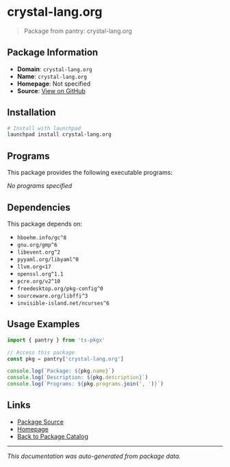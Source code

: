 # crystal-lang.org

> Package from pantry: crystal-lang.org

## Package Information

- **Domain**: `crystal-lang.org`
- **Name**: `crystal-lang.org`
- **Homepage**: Not specified
- **Source**: [View on GitHub](https://github.com/pkgxdev/pantry/tree/main/projects/crystal-lang.org/package.yml)

## Installation

```bash
# Install with launchpad
launchpad install crystal-lang.org
```

## Programs

This package provides the following executable programs:

*No programs specified*

## Dependencies

This package depends on:

- `hboehm.info/gc^8`
- `gnu.org/gmp^6`
- `libevent.org^2`
- `pyyaml.org/libyaml^0`
- `llvm.org<17`
- `openssl.org^1.1`
- `pcre.org/v2^10`
- `freedesktop.org/pkg-config^0`
- `sourceware.org/libffi^3`
- `invisible-island.net/ncurses^6`

## Usage Examples

```typescript
import { pantry } from 'ts-pkgx'

// Access this package
const pkg = pantry['crystal-lang.org']

console.log(`Package: ${pkg.name}`)
console.log(`Description: ${pkg.description}`)
console.log(`Programs: ${pkg.programs.join(', ')}`)
```

## Links

- [Package Source](https://github.com/pkgxdev/pantry/tree/main/projects/crystal-lang.org/package.yml)
- [Homepage](#)
- [Back to Package Catalog](../../package-catalog.md)

---

*This documentation was auto-generated from package data.*
